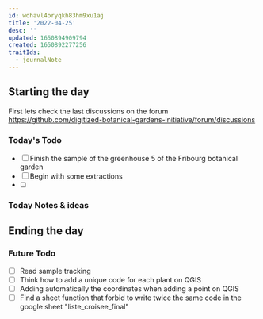 ```yaml
---
id: wohavl4oryqkh83hm9xu1aj
title: '2022-04-25'
desc: ''
updated: 1650894909794
created: 1650892277256
traitIds:
  - journalNote
---
```



## Starting the day

First lets check the last discussions on the forum https://github.com/digitized-botanical-gardens-initiative/forum/discussions

### Today's Todo 

- [ ] Finish the sample of the greenhouse 5 of the Fribourg botanical garden
- [ ] Begin with some extractions
- [ ] 

### Today Notes & ideas




## Ending the day

### Future Todo

- [ ] Read sample tracking
- [ ] Think how to add a unique code for each plant on QGIS
- [ ] Adding automatically the coordinates when adding a point on QGIS
- [ ] Find a sheet function that forbid to write twice the same code in the google sheet "liste_croisee_final"
